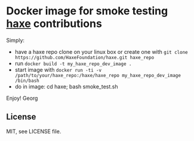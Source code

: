 # Docker image for smoke testing [haxe](http://haxe.org) contributions

Simply:
 * have a haxe repo clone on your linux box or create one with ```git clone https://github.com/HaxeFoundation/haxe.git haxe_repo```
 * run ```docker build -t my_haxe_repo_dev_image .```
 * start image with ```docker run -ti -v /path/to/your/haxe_repo:/haxe/haxe_repo my_haxe_repo_dev_image /bin/bash```
 * do in image: cd haxe; bash smoke_test.sh

Enjoy!
Georg

## License

MIT, see LICENSE file.


